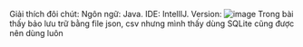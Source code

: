 Giải thích đôi chút: 
 Ngôn ngữ: Java.
 IDE: IntellIJ.
 Version:
 ![image](https://github.com/user-attachments/assets/cd297c50-23af-487c-8436-8cddb31f5769)
 Trong bài thấy bảo lưu trữ bằng file json, csv nhưng mình thấy dùng SQLite cũng được nên dùng luôn
